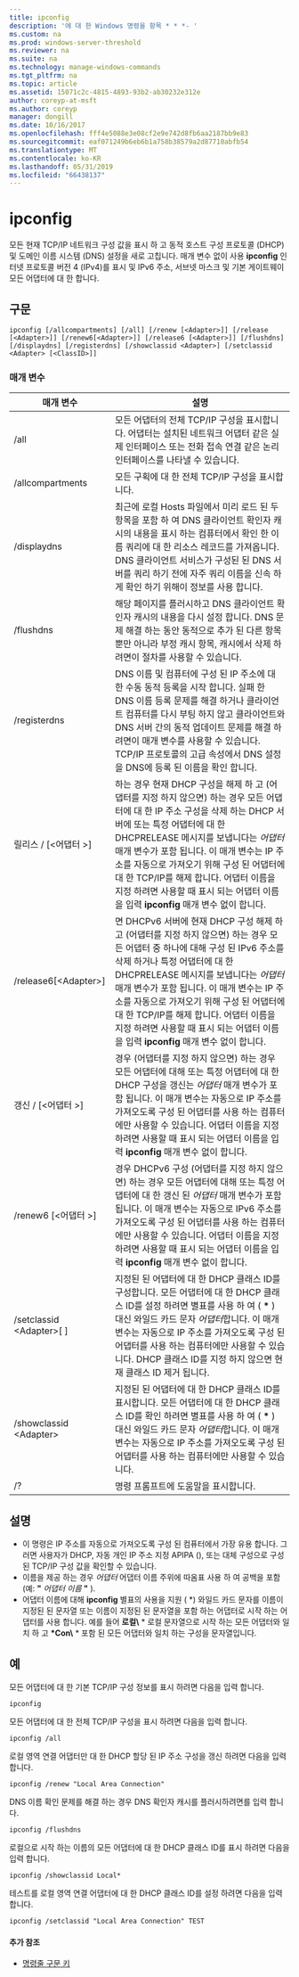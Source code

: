 ```yaml
---
title: ipconfig
description: '에 대 한 Windows 명령을 항목 * * *- '
ms.custom: na
ms.prod: windows-server-threshold
ms.reviewer: na
ms.suite: na
ms.technology: manage-windows-commands
ms.tgt_pltfrm: na
ms.topic: article
ms.assetid: 15071c2c-4815-4893-93b2-ab30232e312e
author: coreyp-at-msft
ms.author: coreyp
manager: dongill
ms.date: 10/16/2017
ms.openlocfilehash: fff4e5088e3e08cf2e9e742d8fb6aa2187bb9e83
ms.sourcegitcommit: eaf071249b6eb6b1a758b38579a2d87710abfb54
ms.translationtype: MT
ms.contentlocale: ko-KR
ms.lasthandoff: 05/31/2019
ms.locfileid: "66438137"
---
```

# <a name="ipconfig"></a>ipconfig



모든 현재 TCP/IP 네트워크 구성 값을 표시 하 고 동적 호스트 구성 프로토콜 (DHCP) 및 도메인 이름 시스템 (DNS) 설정을 새로 고칩니다. 매개 변수 없이 사용 **ipconfig** 인터넷 프로토콜 버전 4 (IPv4)를 표시 및 IPv6 주소, 서브넷 마스크 및 기본 게이트웨이 모든 어댑터에 대 한 합니다.

## <a name="syntax"></a>구문

```
ipconfig [/allcompartments] [/all] [/renew [<Adapter>]] [/release [<Adapter>]] [/renew6[<Adapter>]] [/release6 [<Adapter>]] [/flushdns] [/displaydns] [/registerdns] [/showclassid <Adapter>] [/setclassid <Adapter> [<ClassID>]]
```

### <a name="parameters"></a>매개 변수

|매개 변수|설명|
|---------|-----------|
|/all|모든 어댑터의 전체 TCP/IP 구성을 표시합니다. 어댑터는 설치된 네트워크 어댑터 같은 실제 인터페이스 또는 전화 접속 연결 같은 논리 인터페이스를 나타낼 수 있습니다.|
|/allcompartments|모든 구획에 대 한 전체 TCP/IP 구성을 표시합니다.|
|/displaydns|최근에 로컬 Hosts 파일에서 미리 로드 된 두 항목을 포함 하 여 DNS 클라이언트 확인자 캐시의 내용을 표시 하는 컴퓨터에서 확인 한 이름 쿼리에 대 한 리소스 레코드를 가져옵니다. DNS 클라이언트 서비스가 구성된 된 DNS 서버를 쿼리 하기 전에 자주 쿼리 이름을 신속 하 게 확인 하기 위해이 정보를 사용 합니다.|
|/flushdns|해당 페이지를 플러시하고 DNS 클라이언트 확인자 캐시의 내용을 다시 설정 합니다. DNS 문제 해결 하는 동안 동적으로 추가 된 다른 항목 뿐만 아니라 부정 캐시 항목, 캐시에서 삭제 하려면이 절차를 사용할 수 있습니다.|
|/registerdns|DNS 이름 및 컴퓨터에 구성 된 IP 주소에 대 한 수동 동적 등록을 시작 합니다. 실패 한 DNS 이름 등록 문제를 해결 하거나 클라이언트 컴퓨터를 다시 부팅 하지 않고 클라이언트와 DNS 서버 간의 동적 업데이트 문제를 해결 하려면이 매개 변수를 사용할 수 있습니다. TCP/IP 프로토콜의 고급 속성에서 DNS 설정을 DNS에 등록 된 이름을 확인 합니다.|
|릴리스 / [\<어댑터 >]|하는 경우 현재 DHCP 구성을 해제 하 고 (어댑터를 지정 하지 않으면) 하는 경우 모든 어댑터에 대 한 IP 주소 구성을 삭제 하는 DHCP 서버에 또는 특정 어댑터에 대 한 DHCPRELEASE 메시지를 보냅니다는 *어댑터* 매개 변수가 포함 됩니다. 이 매개 변수는 IP 주소를 자동으로 가져오기 위해 구성 된 어댑터에 대 한 TCP/IP를 해제 합니다. 어댑터 이름을 지정 하려면 사용할 때 표시 되는 어댑터 이름을 입력 **ipconfig** 매개 변수 없이 합니다.|
|/release6[\<Adapter>]|면 DHCPv6 서버에 현재 DHCP 구성 해제 하 고 (어댑터를 지정 하지 않으면) 하는 경우 모든 어댑터 중 하나에 대해 구성 된 IPv6 주소를 삭제 하거나 특정 어댑터에 대 한 DHCPRELEASE 메시지를 보냅니다는 *어댑터* 매개 변수가 포함 됩니다. 이 매개 변수는 IP 주소를 자동으로 가져오기 위해 구성 된 어댑터에 대 한 TCP/IP를 해제 합니다. 어댑터 이름을 지정 하려면 사용할 때 표시 되는 어댑터 이름을 입력 **ipconfig** 매개 변수 없이 합니다.|
|갱신 / [\<어댑터 >]|경우 (어댑터를 지정 하지 않으면) 하는 경우 모든 어댑터에 대해 또는 특정 어댑터에 대 한 DHCP 구성을 갱신는 *어댑터* 매개 변수가 포함 됩니다. 이 매개 변수는 자동으로 IP 주소를 가져오도록 구성 된 어댑터를 사용 하는 컴퓨터에만 사용할 수 있습니다. 어댑터 이름을 지정 하려면 사용할 때 표시 되는 어댑터 이름을 입력 **ipconfig** 매개 변수 없이 합니다.|
|/renew6 [\<어댑터 >]|경우 DHCPv6 구성 (어댑터를 지정 하지 않으면) 하는 경우 모든 어댑터에 대해 또는 특정 어댑터에 대 한 갱신 된 *어댑터* 매개 변수가 포함 됩니다. 이 매개 변수는 자동으로 IPv6 주소를 가져오도록 구성 된 어댑터를 사용 하는 컴퓨터에만 사용할 수 있습니다. 어댑터 이름을 지정 하려면 사용할 때 표시 되는 어댑터 이름을 입력 **ipconfig** 매개 변수 없이 합니다.|
|/setclassid \<Adapter>[ <ClassID>]|지정된 된 어댑터에 대 한 DHCP 클래스 ID를 구성합니다. 모든 어댑터에 대 한 DHCP 클래스 ID를 설정 하려면 별표를 사용 하 여 ( **&#42;** ) 대신 와일드 카드 문자 *어댑터*합니다. 이 매개 변수는 자동으로 IP 주소를 가져오도록 구성 된 어댑터를 사용 하는 컴퓨터에만 사용할 수 있습니다. DHCP 클래스 ID를 지정 하지 않으면 현재 클래스 ID 제거 됩니다.|
|/showclassid \<Adapter>|지정된 된 어댑터에 대 한 DHCP 클래스 ID를 표시합니다. 모든 어댑터에 대 한 DHCP 클래스 ID를 확인 하려면 별표를 사용 하 여 ( **&#42;** ) 대신 와일드 카드 문자 *어댑터*합니다. 이 매개 변수는 자동으로 IP 주소를 가져오도록 구성 된 어댑터를 사용 하는 컴퓨터에만 사용할 수 있습니다.|
|/?|명령 프롬프트에 도움말을 표시합니다.|

## <a name="remarks"></a>설명

- 이 명령은 IP 주소를 자동으로 가져오도록 구성 된 컴퓨터에서 가장 유용 합니다. 그러면 사용자가 DHCP, 자동 개인 IP 주소 지정 APIPA (), 또는 대체 구성으로 구성 된 TCP/IP 구성 값을 확인할 수 있습니다.
- 이름을 제공 하는 경우 *어댑터* 어댑터 이름 주위에 따옴표 사용 하 여 공백을 포함 (예: **"** <em>어댑터 이름</em> **"** ).
- 어댑터 이름에 대해 **ipconfig** 별표의 사용을 지원 ( *) 와일드 카드 문자를 이름이 지정된 된 문자열 또는 이름이 지정된 된 문자열을 포함 하는 어댑터로 시작 하는 어댑터를 사용 합니다. 예를 들어 **로컬\\** *   로컬 문자열으로 시작 하는 모든 어댑터와 일치 하 고  **\*Con\\** * 포함 된 모든 어댑터와 일치 하는 구성을 문자열입니다.

## <a name="examples"></a>예

모든 어댑터에 대 한 기본 TCP/IP 구성 정보를 표시 하려면 다음을 입력 합니다.
```
ipconfig
```
모든 어댑터에 대 한 전체 TCP/IP 구성을 표시 하려면 다음을 입력 합니다.
```
ipconfig /all
```
로컬 영역 연결 어댑터만 대 한 DHCP 할당 된 IP 주소 구성을 갱신 하려면 다음을 입력 합니다.
```
ipconfig /renew "Local Area Connection"
```
DNS 이름 확인 문제를 해결 하는 경우 DNS 확인자 캐시를 플러시하려면를 입력 합니다.
```
ipconfig /flushdns
```
로컬으로 시작 하는 이름의 모든 어댑터에 대 한 DHCP 클래스 ID를 표시 하려면 다음을 입력 합니다.
```
ipconfig /showclassid Local*
```
테스트를 로컬 영역 연결 어댑터에 대 한 DHCP 클래스 ID를 설정 하려면 다음을 입력 합니다.
```
ipconfig /setclassid "Local Area Connection" TEST
```

#### <a name="additional-references"></a>추가 참조

-   [명령줄 구문 키](command-line-syntax-key.md)